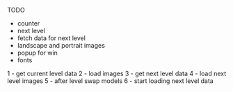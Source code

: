 TODO

- counter
- next level
- fetch data for next level
- landscape and portrait images
- popup for win
- fonts

1 - get current level data
2 - load images
3 - get next level data
4 - load next level images
5 - after level swap models
6 - start loading next level data
